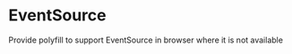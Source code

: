 EventSource
===========

Provide polyfill to support EventSource in browser where it is not available
